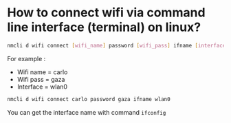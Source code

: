 # How to connect wifi via command line interface (terminal) on linux?
```bash
nmcli d wifi connect [wifi_name] password [wifi_pass] ifname [interface]
```

For example :
- Wifi name = carlo
- Wifi pass = gaza
- Interface = wlan0

```bash
nmcli d wifi connect carlo password gaza ifname wlan0
```

You can get the interface name with command `ifconfig`
